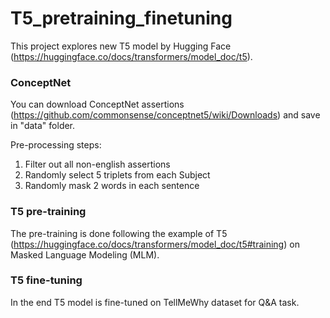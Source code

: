 # T5_pretraining_finetuning

This project explores new T5 model by Hugging Face (https://huggingface.co/docs/transformers/model_doc/t5).

### ConceptNet
You can download ConceptNet assertions (https://github.com/commonsense/conceptnet5/wiki/Downloads) and save in "data" folder.

Pre-processing steps:
1. Filter out all non-english assertions
2. Randomly select 5 triplets from each Subject
3. Randomly mask 2 words in each sentence

### T5 pre-training
The pre-training is done following the example of T5 (https://huggingface.co/docs/transformers/model_doc/t5#training) on Masked Language Modeling (MLM).

### T5 fine-tuning
In the end T5 model is fine-tuned on TellMeWhy dataset for Q&A task.

